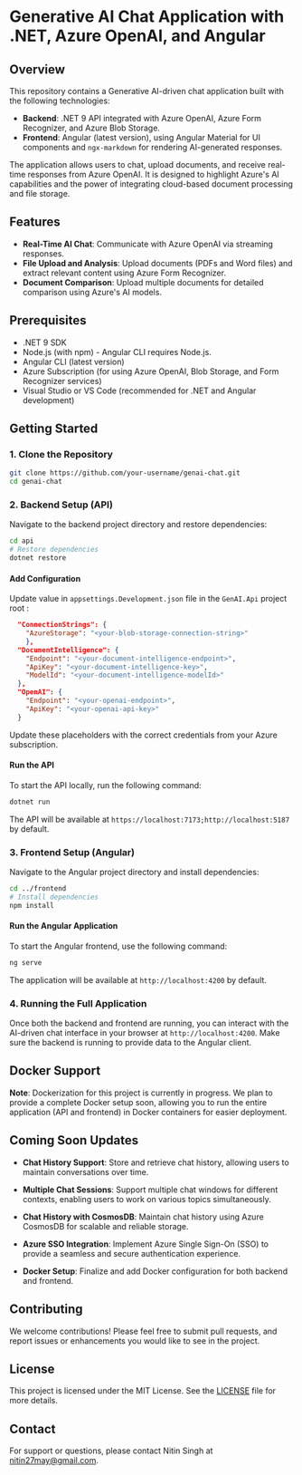 # Generative AI Chat Application with .NET, Azure OpenAI, and Angular

## Overview

This repository contains a Generative AI-driven chat application built with the following technologies:

- **Backend**: .NET 9 API integrated with Azure OpenAI, Azure Form Recognizer, and Azure Blob Storage.
- **Frontend**: Angular (latest version), using Angular Material for UI components and `ngx-markdown` for rendering AI-generated responses.

The application allows users to chat, upload documents, and receive real-time responses from Azure OpenAI. It is designed to highlight Azure's AI capabilities and the power of integrating cloud-based document processing and file storage.

## Features

- **Real-Time AI Chat**: Communicate with Azure OpenAI via streaming responses.
- **File Upload and Analysis**: Upload documents (PDFs and Word files) and extract relevant content using Azure Form Recognizer.
- **Document Comparison**: Upload multiple documents for detailed comparison using Azure's AI models.

## Prerequisites

- .NET 9 SDK
- Node.js (with npm) - Angular CLI requires Node.js.
- Angular CLI (latest version)
- Azure Subscription (for using Azure OpenAI, Blob Storage, and Form Recognizer services)
- Visual Studio or VS Code (recommended for .NET and Angular development)

## Getting Started

### 1. Clone the Repository

```sh
git clone https://github.com/your-username/genai-chat.git
cd genai-chat
```

### 2. Backend Setup (API)

Navigate to the backend project directory and restore dependencies:

```sh
cd api
# Restore dependencies
dotnet restore
```

#### Add Configuration

Update value in `appsettings.Development.json` file in the `GenAI.Api` project root :

```json
  "ConnectionStrings": { 
    "AzureStorage": "<your-blob-storage-connection-string>" 
    },
  "DocumentIntelligence": {
    "Endpoint": "<your-document-intelligence-endpoint>",
    "ApiKey": "<your-document-intelligence-key>",
    "ModelId": "<your-document-intelligence-modelId>"
  },
  "OpenAI": {
    "Endpoint": "<your-openai-endpoint>",
    "ApiKey": "<your-openai-api-key>"
  }
```

Update these placeholders with the correct credentials from your Azure subscription.

#### Run the API

To start the API locally, run the following command:

```sh
dotnet run
```

The API will be available at `https://localhost:7173;http://localhost:5187` by default.

### 3. Frontend Setup (Angular)

Navigate to the Angular project directory and install dependencies:

```sh
cd ../frontend
# Install dependencies
npm install
```

#### Run the Angular Application

To start the Angular frontend, use the following command:

```sh
ng serve
```

The application will be available at `http://localhost:4200` by default.

### 4. Running the Full Application

Once both the backend and frontend are running, you can interact with the AI-driven chat interface in your browser at `http://localhost:4200`. Make sure the backend is running to provide data to the Angular client.

## Docker Support

**Note**: Dockerization for this project is currently in progress. We plan to provide a complete Docker setup soon, allowing you to run the entire application (API and frontend) in Docker containers for easier deployment.

## Coming Soon Updates

- **Chat History Support**: Store and retrieve chat history, allowing users to maintain conversations over time.

- **Multiple Chat Sessions**: Support multiple chat windows for different contexts, enabling users to work on various topics simultaneously.

- **Chat History with CosmosDB**: Maintain chat history using Azure CosmosDB for scalable and reliable storage.

- **Azure SSO Integration**: Implement Azure Single Sign-On (SSO) to provide a seamless and secure authentication experience.


- **Docker Setup**: Finalize and add Docker configuration for both backend and frontend.

## Contributing

We welcome contributions! Please feel free to submit pull requests, and report issues or enhancements you would like to see in the project.

## License

This project is licensed under the MIT License. See the [LICENSE](LICENSE) file for more details.

## Contact

For support or questions, please contact Nitin Singh at nitin27may@gmail.com.

